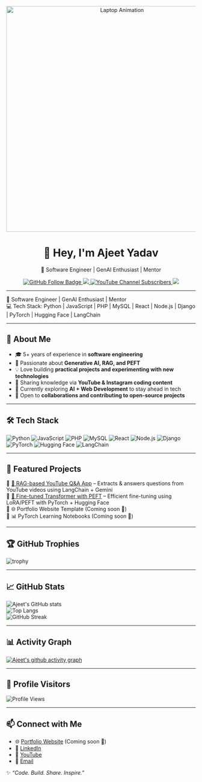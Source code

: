 <p align="center">
  <img src="https://media1.giphy.com/media/v1.Y2lkPTc5MGI3NjExdjNua2xqazNreXh3MW82YWtmYjdtNXdtbnFxeG43N2p5NnhzMTQzdiZlcD12MV9pbnRlcm5hbF9naWZfYnlfaWQmY3Q9Zw/qgQUggAC3Pfv687qPC/giphy.gif" width="600" alt="Laptop Animation">
</p>

<h1 align="center">👋 Hey, I'm Ajeet Yadav</h1>
<p align="center">
  🚀 Software Engineer | GenAI Enthusiast | Mentor  
</p>

<p align="center">
  <a href="https://github.com/AjeetCodes?tab=followers">
    <img src="https://img.shields.io/github/followers/AjeetCodes?label=Follow&style=social" alt="GitHub Follow Badge" />
  </a>
  <a href="https://www.linkedin.com/in/ajeet-yadav-55a0861a0/">
    <img src="https://img.shields.io/badge/LinkedIn-Connect-blue?style=flat&logo=linkedin" />
  </a>
  <a href="https://www.youtube.com/@buildwithajeet">
    <img src="https://img.shields.io/youtube/channel/subscribers/UCQSaJhV7ZwOBEDIPZwYF1lA?style=social" alt="YouTube Channel Subscribers" />
  </a>
  <a href="mailto:ajeetyadav70520300@gmail.com">
    <img src="https://img.shields.io/badge/Email-ajeetyadav70520300%40gmail.com-red?style=flat&logo=gmail&logoColor=white" />
  </a>
</p>

---
 

🚀 Software Engineer | GenAI Enthusiast | Mentor  
💻 Tech Stack: Python | JavaScript | PHP | MySQL | React | Node.js | Django | PyTorch | Hugging Face | LangChain  

---

## 🌟 About Me
- 🎓 5+ years of experience in **software engineering**  
- 🧠 Passionate about **Generative AI, RAG, and PEFT**  
- 💡 Love building **practical projects and experimenting with new technologies**  
- 🎥 Sharing knowledge via **YouTube & Instagram coding content**  
- 🌱 Currently exploring **AI + Web Development** to stay ahead in tech  
- 🤝 Open to **collaborations and contributing to open-source projects**

---

## 🛠️ Tech Stack
![Python](https://img.shields.io/badge/-Python-3776AB?style=flat-square&logo=python&logoColor=white)
![JavaScript](https://img.shields.io/badge/-JavaScript-F7DF1E?style=flat-square&logo=javascript&logoColor=black)
![PHP](https://img.shields.io/badge/-PHP-777BB4?style=flat-square&logo=php&logoColor=white)
![MySQL](https://img.shields.io/badge/-MySQL-4479A1?style=flat-square&logo=mysql&logoColor=white)
![React](https://img.shields.io/badge/-React-61DAFB?style=flat-square&logo=react&logoColor=black)
![Node.js](https://img.shields.io/badge/-Node.js-339933?style=flat-square&logo=node.js&logoColor=white)
![Django](https://img.shields.io/badge/-Django-092E20?style=flat-square&logo=django&logoColor=white)
![PyTorch](https://img.shields.io/badge/-PyTorch-EE4C2C?style=flat-square&logo=pytorch&logoColor=white)
![Hugging Face](https://img.shields.io/badge/-HuggingFace-FFD21E?style=flat-square&logo=huggingface&logoColor=black)
![LangChain](https://img.shields.io/badge/-LangChain-1C1C1C?style=flat-square)

---

## 📌 Featured Projects
🔹 [🧠 RAG-based YouTube Q&A App](#) – Extracts & answers questions from YouTube videos using LangChain + Gemini  
🔹 [🤖 Fine-tuned Transformer with PEFT](#) – Efficient fine-tuning using LoRA/PEFT with PyTorch + Hugging Face  
🔹 🌐 Portfolio Website Template (Coming soon 🚀)  
🔹 📊 PyTorch Learning Notebooks (Coming soon 📖)  

---

## 🏆 GitHub Trophies
![trophy](https://github-profile-trophy.vercel.app/?username=AjeetCodes&theme=tokyonight&no-frame=true&row=1&column=6)

---

## 📈 GitHub Stats
![Ajeet's GitHub stats](https://github-readme-stats.vercel.app/api?username=AjeetCodes&show_icons=true&theme=tokyonight)  
![Top Langs](https://github-readme-stats.vercel.app/api/top-langs/?username=AjeetCodes&layout=compact&theme=tokyonight)  
![GitHub Streak](https://github-readme-streak-stats.herokuapp.com/?user=AjeetCodes&theme=tokyonight)  

---

## 📊 Activity Graph
[![Ajeet's github activity graph](https://github-readme-activity-graph.vercel.app/graph?username=AjeetCodes&theme=tokyo-night)](https://github.com/ashutosh00710/github-readme-activity-graph)

---

## 👀 Profile Visitors
![Profile Views](https://komarev.com/ghpvc/?username=AjeetCodes&label=Visitors&color=blue&style=flat)

---

## 📫 Connect with Me
- 🌐 [Portfolio Website](#) (Coming soon 🚀)  
- 💼 [LinkedIn](https://www.linkedin.com/in/ajeet-yadav-55a0861a0/)  
- 🎥 [YouTube](https://www.youtube.com/@buildwithajeet)  
- 📧 [Email](mailto:ajeetyadav70520300@gmail.com)  

✨ *“Code. Build. Share. Inspire.”*  
